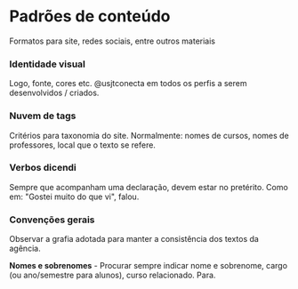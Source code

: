 # Padrões de conteúdo

Formatos para site, redes sociais, entre outros materiais

### Identidade visual

Logo, fonte, cores etc. @usjtconecta em todos os perfis a serem desenvolvidos / criados.

### Nuvem de tags

Critérios para taxonomia do site. Normalmente: nomes de cursos, nomes de professores, local que o texto se refere.

### Verbos dicendi

Sempre que acompanham uma declaração, devem estar no pretérito. Como em: "Gostei muito do que vi", falou.

### Convenções gerais

Observar a grafia adotada para manter a consistência dos textos da agência.

**Nomes e sobrenomes** - Procurar sempre indicar nome e sobrenome, cargo \(ou ano/semestre para alunos\), curso relacionado. Para.



